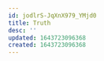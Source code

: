 ```yaml
---
id: jodlrS-JqXnX979_YMjd0
title: Truth
desc: ''
updated: 1643723096368
created: 1643723096368
---
```


